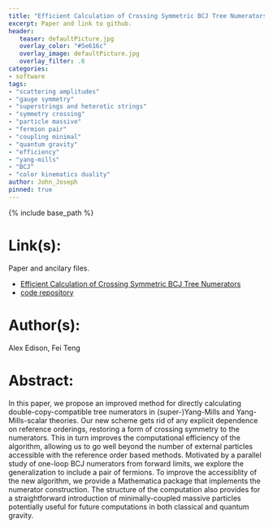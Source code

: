 ```yaml
---
title: "Efficient Calculation of Crossing Symmetric BCJ Tree Numerators"
excerpt: Paper and link to github.
header:
   teaser: defaultPicture.jpg
   overlay_color: "#5e616c"
   overlay_image: defaultPicture.jpg
   overlay_filter: .6
categories:
- software 
tags:
- "scattering amplitudes"
- "gauge symmetry"
- "superstrings and heterotic strings"
- "symmetry crossing"
- "particle massive"
- "fermion pair"
- "coupling minimal"
- "quantum gravity"
- "efficiency"
- "yang-mills"
- "BCJ"
- "color kinematics duality"
author: John_Joseph
pinned: true
---
```

{% include base_path %}

# Link(s):
Paper and ancilary files.
  * [Efficient Calculation of Crossing Symmetric BCJ Tree Numerators](https://arxiv.org/abs/2005.03638)
  * [code repository](https://gitlab.com/aedison/increasingtrees)

# Author(s):
Alex Edison, Fei Teng

# Abstract:
In this paper, we propose an improved method for directly calculating double-copy-compatible tree numerators in (super-)Yang-Mills and Yang-Mills-scalar theories. Our new scheme gets rid of any explicit dependence on reference orderings, restoring a form of crossing symmetry to the numerators. This in turn improves the computational efficiency of the algorithm, allowing us to go well beyond the number of external particles accessible with the reference order based methods. Motivated by a parallel study of one-loop BCJ numerators from forward limits, we explore the generalization to include a pair of fermions. To improve the accessiblity of the new algorithm, we provide a Mathematica package that implements the numerator construction. The structure of the computation also provides for a straightforward introduction of minimally-coupled massive particles potentially useful for future computations in both classical and quantum gravity.
